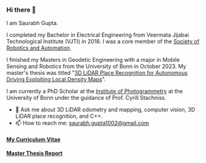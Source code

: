### Hi there 👋

I am Saurabh Gupta.

I completed my Bachelor in Electrical Engineering from Veermata Jijabai Technological Institute (VJTI) in 2018. I was a core member of the [Society of Robotics and Automation](https://github.com/orgs/SRA-VJTI/dashboard).

I finished my Masters in Geodetic Engineering with a major in Mobile Sensing and Robotics from the University of Bonn in October 2023. My master's thesis was titled "[3D LiDAR Place Recognition for Autonomous Driving Exploiting Local Density Maps](https://uni-bonn.sciebo.de/s/kFNvLhFBAuKNtYm)".

I am currently a PhD Scholar at the [Institute of Photogrammetry](https://www.ipb.uni-bonn.de/) at the University of Bonn under the guidance of Prof. Cyrill Stachniss.

- 💬 Ask me about 3D LiDAR odometry and mapping, computer vision, 3D LiDAR place recognition, and C++.
- 📫 How to reach me: [saurabh.gupta1002@gmail.com](mailto:saurabh.gupta1002@gmail.com)


#### [My Curriculum Vitae](https://github.com/saurabh1002/saurabh1002/blob/master/Curriculum_Vitae.pdf)
#### [Master Thesis Report](https://github.com/saurabh1002/saurabh1002/blob/master/SaurabhGuptaMasterThesis.pdf)
